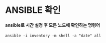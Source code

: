 # ANSIBLE 확인
#### ansible로 시간 설정 후 모든 노드에 확인하는 명령어
```
ansible -i inventory -m shell -a "date" all
```
